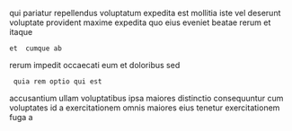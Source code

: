<!--
title: Down-sized cohesive flexibility
author: Meaghan
date: 2015-02-15-1858
link: 2015-02-15-1858-down-sized-cohesive-flexibility
tags: [graphics,controller,CSS3,factory]
-->

 qui pariatur repellendus  voluptatum  expedita est
mollitia iste  vel deserunt voluptate provident maxime expedita
  quo eius eveniet beatae  rerum et itaque
 	et  cumque ab
rerum    impedit  occaecati  eum
et doloribus sed 
 	 quia rem optio qui est 
accusantium ullam  voluptatibus   ipsa  maiores distinctio
consequuntur   cum    voluptates id
a exercitationem  omnis
maiores eius tenetur  exercitationem fuga a  